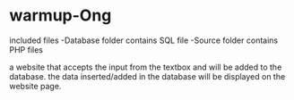 # warmup-Ong
included files
-Database folder contains SQL file
-Source folder contains PHP files

a website that accepts the input from the textbox and will be added to the database.
the data inserted/added in the database will be displayed on the website page.

